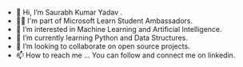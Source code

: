 - 👋 Hi, I’m Saurabh Kumar Yadav .
- 👩‍🏫 I'm part of Microsoft Learn Student Ambassadors.
- 👀 I’m interested in Machine Learning and Artificial Intelligence.
- 🌱 I’m currently learning Python and Data Structures.
- 💞️ I’m looking to collaborate on open source projects.
- 📫 How to reach me ... You can follow and connect me on linkedin.

<!---
saurabhskills/saurabhskills is a ✨ special ✨ repository because its `README.md` (this file) appears on your GitHub profile.
You can click the Preview link to take a look at your changes.
--->
